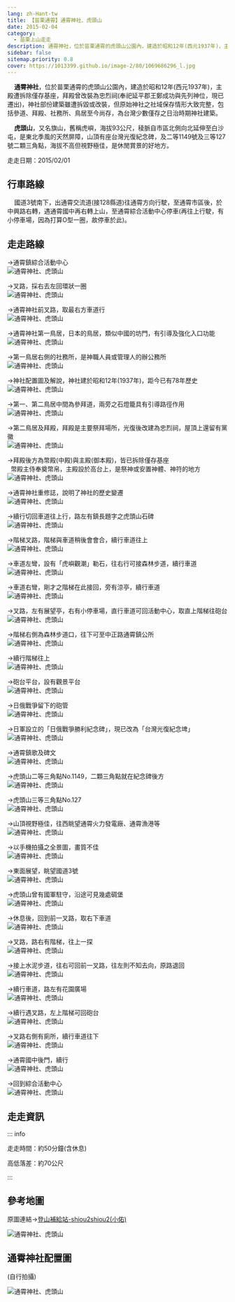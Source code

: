 ```yaml
---
lang: zh-Hant-tw
title: 【苗栗通霄】通霄神社、虎頭山
date: 2015-02-04
category: 
  - 苗栗上山走走
description: 通霄神社，位於苗栗通霄的虎頭山公園內，建造於昭和12年(西元1937年)，主殿遭拆除僅存基座，拜殿曾改裝為忠烈祠(奉祀延平郡王鄭成功與先列神位，現已遷出)，神社部份建築雖遭拆毀或改裝，但原始神社之社域保存情形大致完整，包括參道、拜殿、社務所、鳥居至今尚存，為台灣少數僅存之日治時期神社建築。
sidebar: false
sitemap.priority: 0.8
cover: https://1013399.github.io/image-2/80/1069686296_l.jpg
---
```


    **通霄神社**，位於苗栗通霄的虎頭山公園內，建造於昭和12年(西元1937年)，主殿遭拆除僅存基座，拜殿曾改裝為忠烈祠(奉祀延平郡王鄭成功與先列神位，現已遷出)，神社部份建築雖遭拆毀或改裝，但原始神社之社域保存情形大致完整，包括參道、拜殿、社務所、鳥居至今尚存，為台灣少數僅存之日治時期神社建築。  

    **虎頭山**，又名旗山，舊稱虎嶼，海拔93公尺，稜脈自市區北側向北延伸至白沙屯，是東北季風的天然屏障，山頂有座台灣光復紀念碑，及二等1149號及三等127號二顆三角點，海拔不高但視野極佳，是休閒賞景的好地方。

<!-- more -->

走走日期：2015/02/01

## 行車路線
    國道3號南下，出通霄交流道(接128縣道)往通霄方向行駛，至通霄市區後，於中興路右轉，遇通霄國中再右轉上山，至通霄綜合活動中心停車(再往上行駛，有小停車場，因為打算O型一圈，故停車於此)。

## 走走路線
→通霄鎮綜合活動中心  
![通霄神社、虎頭山](https://1013399.github.io/image-2/80/1069686407_l.jpg)

→叉路，採右去左回環狀一圈  
![通霄神社、虎頭山](https://1013399.github.io/image-2/80/1069689319_l.jpg)

→通霄神社前叉路，取最右方車道行  
![通霄神社、虎頭山](https://1013399.github.io/image-2/80/1069689320_l.jpg)

→通霄神社第一鳥居，日本的鳥居，類似中國的坊門，有引導及強化入口功能  
![通霄神社、虎頭山](https://1013399.github.io/image-2/80/1069686294_l.jpg)

→第一鳥居右側的社務所，是神職人員或管理人的辦公務所  
![通霄神社、虎頭山](https://1013399.github.io/image-2/80/1069686295_l.jpg)

→神社配置圖及解說，神社建於昭和12年(1937年)，距今已有78年歷史  
![通霄神社、虎頭山](https://1013399.github.io/image-2/80/1069687534_l.jpg)

→第一、第二鳥居中間為參拜道，兩旁之石燈籠具有引導路徑作用  
![通霄神社、虎頭山](https://1013399.github.io/image-2/80/1069686296_l.jpg)

→第二鳥居及拜殿，拜殿是主要祭拜場所，光復後改建為忠烈祠，屋頂上還留有黨徽  
![通霄神社、虎頭山](https://1013399.github.io/image-2/80/1069689810_l.jpg)

→拜殿後方為幣殿(中殿)與主殿(御本殿)，皆已拆除僅存基座  
  幣殿主侍奉奠幣帛，主殿設於高台上，是祭神或安置神體、神符的地方  
![通霄神社、虎頭山](https://1013399.github.io/image-2/80/1069690009_l.jpg)

→通霄神社重修誌，說明了神社的歷史變遷  
![通霄神社、虎頭山](https://1013399.github.io/image-2/80/1069687535_l.jpg)

→續行切回車道往上行，路左有鎮長題字之虎頭山石碑  
![通霄神社、虎頭山](https://1013399.github.io/image-2/80/1069685898_l.jpg)

→階梯叉路，階梯與車道稍後會會合，續行車道往上  
![通霄神社、虎頭山](https://1013399.github.io/image-2/80/1069689321_l.jpg)

→車道左彎，設有「虎嶼觀潮」勒石，往右行可接森林步道，續行車道  
![通霄神社、虎頭山](https://1013399.github.io/image-2/80/1069686997_l.jpg)

→車道右彎，剛才之階梯在此接回，旁有涼亭，續行車道  
![通霄神社、虎頭山](https://1013399.github.io/image-2/80/1069688066_l.jpg)

→叉路，左有展望亭，右有小停車場，直行車道可回活動中心，取直上階梯往砲台  
![通霄神社、虎頭山](https://1013399.github.io/image-2/80/1069686998_l.jpg)

→階梯右側為森林步道口，往下可至中正路通霄鎮公所  
![通霄神社、虎頭山](https://1013399.github.io/image-2/80/1069690012_l.jpg)

→續行階梯往上  
![通霄神社、虎頭山](https://1013399.github.io/image-2/80/1069690013_l.jpg)

→砲台平台，設有觀景平台  
![通霄神社、虎頭山](https://1013399.github.io/image-2/80/1069685572_l.jpg)

→日俄戰爭留下的砲管  
![通霄神社、虎頭山](https://1013399.github.io/image-2/80/1069686701_l.jpg)

→日軍設立的「日俄戰爭勝利紀念碑」，現已改為「台灣光復紀念埤」  
![通霄神社、虎頭山](https://1013399.github.io/image-2/80/1069689323_l.jpg)

→通霄鎮歌及碑文  
![通霄神社、虎頭山](https://1013399.github.io/image-2/80/1069687538_l.jpg)

→虎頭山二等三角點No.1149，二顆三角點就在紀念碑後方  
![通霄神社、虎頭山](https://1013399.github.io/image-2/80/1069687478_l.jpg)

→虎頭山三等三角點No.127  
![通霄神社、虎頭山](https://1013399.github.io/image-2/80/1069687000_l.jpg)

→山頂視野極佳，往西眺望通霄火力發電廠、通霄漁港等  
![通霄神社、虎頭山](https://1013399.github.io/image-2/80/1069687084_l.jpg)

→以手機拍攝之全景圖，畫質不佳  
![通霄神社、虎頭山](https://1013399.github.io/image-2/80/1069686089_l.jpg)

→東面展望，眺望國道3號  
![通霄神社、虎頭山](https://1013399.github.io/image-2/80/1069687652_l.jpg)

→虎頭山曾有國軍駐守，沿途可見幾處碉堡  
![通霄神社、虎頭山](https://1013399.github.io/image-2/80/1069688817_l.jpg)

→休息後，回到前一叉路，取右下車道  
![通霄神社、虎頭山](https://1013399.github.io/image-2/80/1069689914_l.jpg)

→叉路，路右有階梯，往上一探  
![通霄神社、虎頭山](https://1013399.github.io/image-2/80/1069686299_l.jpg)

→接上水泥步道，往右可回前一叉路，往左則不知去向，原路退回  
![通霄神社、虎頭山](https://1013399.github.io/image-2/80/1069687085_l.jpg)

→續行車道，路左有花園廣場  
![通霄神社、虎頭山](https://1013399.github.io/image-2/80/1069688818_l.jpg)

→續行遇叉路，左上階梯可回砲台  
![通霄神社、虎頭山](https://1013399.github.io/image-2/80/1069687086_l.jpg)

→叉路右側有廁所，續行車道往下  
![通霄神社、虎頭山](https://1013399.github.io/image-2/80/1069685903_l.jpg)

→通霄國中後門，續行  
![通霄神社、虎頭山](https://1013399.github.io/image-2/80/1069689715_l.jpg)

→回到綜合活動中心  
![通霄神社、虎頭山](https://1013399.github.io/image-2/80/1069687542_l.jpg)


## 走走資訊
::: info

走走時間：約50分鐘(含休息)

高低落差：約70公尺

:::

## 參考地圖
原圖連結→[登山補給站-shiou2shiou2(小佑)](http://www.keepon.com.tw/DiscussLoad.aspx?code=314B5CF9AEC3A19113F6CAA6F539A6629A0218782AE32CD8)  

![通霄神社、虎頭山](https://1013399.github.io/image-2/80/1069686598_l.jpg)

## 通霄神社配置圖
(自行拍攝)  

![通霄神社、虎頭山](https://1013399.github.io/image-2/80/1069689613_l.jpg)